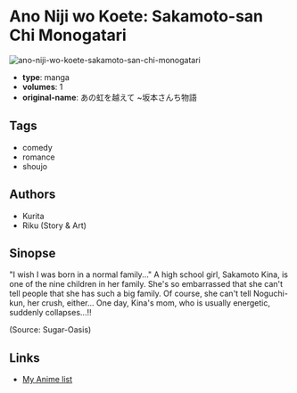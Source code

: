 # Ano Niji wo Koete: Sakamoto-san Chi Monogatari

![ano-niji-wo-koete-sakamoto-san-chi-monogatari](https://cdn.myanimelist.net/images/manga/3/13395.jpg)

-   **type**: manga
-   **volumes**: 1
-   **original-name**: あの虹を越えて ~坂本さんち物語

## Tags

-   comedy
-   romance
-   shoujo

## Authors

-   Kurita
-   Riku (Story & Art)

## Sinopse

"I wish I was born in a normal family..." A high school girl, Sakamoto Kina, is one of the nine children in her family. She's so embarrassed that she can't tell people that she has such a big family. Of course, she can't tell Noguchi-kun, her crush, either... One day, Kina's mom, who is usually energetic, suddenly collapses...!!

(Source: Sugar-Oasis)

## Links

-   [My Anime list](https://myanimelist.net/manga/10009/Ano_Niji_wo_Koete__Sakamoto-san_Chi_Monogatari)
